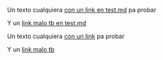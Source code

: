 Un texto cualquiera [con un link en test.md](https://es.wikipedia.org/wiki/Markdown) pa probar

Y un [link malo tb en test.md](https://github.com/Laboratoria/BOG00)

Un texto cualquiera [con un link](https://es.wikipedia.org/wiki/Markdown) pa probar

Y un [link malo tb](https://es.wki.com)